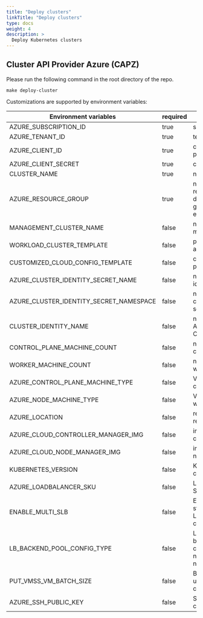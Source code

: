 ```yaml
---
title: "Deploy clusters"
linkTitle: "Deploy clusters"
type: docs
weight: 4
description: >
  Deploy Kubernetes clusters
---
```


## Cluster API Provider Azure (CAPZ)

Please run the following command in the root directory of the repo.

```shell
make deploy-cluster
```

Customizations are supported by environment variables:

| Environment variables                   | required | description                                                                        | default                                                                 |
|-----------------------------------------|----------|------------------------------------------------------------------------------------|-------------------------------------------------------------------------|
| AZURE_SUBSCRIPTION_ID                   | true     | subscription ID                                                                    |                                                                         |
| AZURE_TENANT_ID                         | true     | tenant ID                                                                          |                                                                         |
| AZURE_CLIENT_ID                         | true     | client ID with permission                                                          |                                                                         |
| AZURE_CLIENT_SECRET                     | true     | client secret                                                                      |                                                                         |
| CLUSTER_NAME                            | true     | name of the cluster                                                                |                                                                         |
| AZURE_RESOURCE_GROUP                    | true     | name of the resource group to be deployed (auto generated if not existed)          |                                                                         |
| MANAGEMENT_CLUSTER_NAME                 | false    | name of the kind management cluster                                                | capi                                                                    |
| WORKLOAD_CLUSTER_TEMPLATE               | false    | path to the cluster-api template                                                   | tests/k8s-azure-manifest/cluster-api/vmss-multi-nodepool.yaml           |
| CUSTOMIZED_CLOUD_CONFIG_TEMPLATE        | false    | customized cloud provider configs                                                  |                                                                         |
| AZURE_CLUSTER_IDENTITY_SECRET_NAME      | false    | name of the cluster identity secret                                                | cluster-identity-secret                                                 |
| AZURE_CLUSTER_IDENTITY_SECRET_NAMESPACE | false    | namespace of the cluster identity secret                                           | default                                                                 |
| CLUSTER_IDENTITY_NAME                   | false    | name of the AzureClusterIdentity CRD                                               | cluster-identity                                                        |
| CONTROL_PLANE_MACHINE_COUNT             | false    | number of the control plane nodes                                                  | 1                                                                       |
| WORKER_MACHINE_COUNT                    | false    | number of the worker nodes                                                         | 2                                                                       |
| AZURE_CONTROL_PLANE_MACHINE_TYPE        | false    | VM SKU of the control plane nodes                                                  | Standard_D4s_v3                                                         |
| AZURE_NODE_MACHINE_TYPE                 | false    | VM SKU of the worker nodes                                                         | Standard_D2s_v3                                                         |
| AZURE_LOCATION                          | false    | region of the cluster resources                                                    | westus2                                                                 |
| AZURE_CLOUD_CONTROLLER_MANAGER_IMG      | false    | image of the cloud-controller-manager                                              | mcr.microsoft.com/oss/kubernetes/azure-cloud-controller-manager:v1.23.1 |
| AZURE_CLOUD_NODE_MANAGER_IMG            | false    | image of the cloud-node-manager                                                    | mcr.microsoft.com/oss/kubernetes/azure-cloud-node-manager:v1.23.1       |
| KUBERNETES_VERSION                      | false    | Kubernetes components version                                                      | v1.25.0                                                                 |
| AZURE_LOADBALANCER_SKU                  | false    | LoadBalancer SKU, Standard or Basic                                                | Standard                                                                |
| ENABLE_MULTI_SLB                        | false    | Enable multiple standard LoadBalancers per cluster                                 | false                                                                   |
| LB_BACKEND_POOL_CONFIG_TYPE             | false    | LoadBalancer backend pool configuration type, nodeIPConfiguration, nodeIP or podIP | nodeIPConfiguration                                                     |
| PUT_VMSS_VM_BATCH_SIZE                  | false    | Batch size when updating VMSS VM concurrently                                      | 0                                                                       |
| AZURE_SSH_PUBLIC_KEY                    | false    | SSH public key to connecet to the VMs                                              | ""                                                                      |

